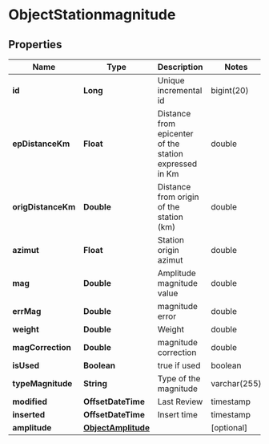 

# ObjectStationmagnitude


## Properties

| Name | Type | Description | Notes |
|------------ | ------------- | ------------- | -------------|
|**id** | **Long** | Unique incremental id | bigint(20) |  [optional] [readonly] |
|**epDistanceKm** | **Float** | Distance from epicenter of the station expressed in Km | double |  [optional] |
|**origDistanceKm** | **Double** | Distance from origin of the station (km) | double |  [optional] |
|**azimut** | **Float** | Station origin azimut | double |  [optional] |
|**mag** | **Double** | Amplitude magnitude value | double |  |
|**errMag** | **Double** | magnitude error | double |  [optional] |
|**weight** | **Double** | Weight | double |  [optional] |
|**magCorrection** | **Double** | magnitude correction | double |  [optional] |
|**isUsed** | **Boolean** | true if used | boolean |  [optional] |
|**typeMagnitude** | **String** | Type of the magnitude | varchar(255) |  [optional] |
|**modified** | **OffsetDateTime** | Last Review | timestamp |  [optional] [readonly] |
|**inserted** | **OffsetDateTime** | Insert time | timestamp |  [optional] [readonly] |
|**amplitude** | [**ObjectAmplitude**](ObjectAmplitude.md) |  |  [optional] |



